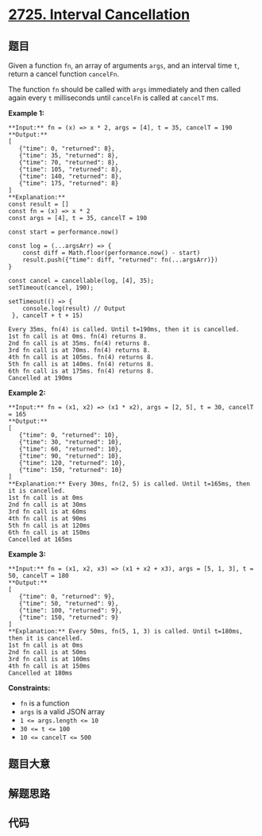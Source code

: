 # [2725. Interval Cancellation](https://leetcode.com/problems/interval-cancellation)

## 题目

Given a function `fn`, an array of arguments `args`, and an interval time `t`,
return a cancel function `cancelFn`.

The function `fn` should be called with `args` immediately and then called
again every `t` milliseconds until `cancelFn` is called at `cancelT` ms.



**Example 1:**

    
    
    **Input:** fn = (x) => x * 2, args = [4], t = 35, cancelT = 190
    **Output:** 
    [
       {"time": 0, "returned": 8},
       {"time": 35, "returned": 8},
       {"time": 70, "returned": 8},
       {"time": 105, "returned": 8},
       {"time": 140, "returned": 8},
       {"time": 175, "returned": 8}
    ]
    **Explanation:** 
    const result = []
    const fn = (x) => x * 2
    const args = [4], t = 35, cancelT = 190
    
    const start = performance.now()
    
    const log = (...argsArr) => {
        const diff = Math.floor(performance.now() - start)
        result.push({"time": diff, "returned": fn(...argsArr)})
    }
    
    const cancel = cancellable(log, [4], 35);
    setTimeout(cancel, 190);
    
    setTimeout(() => {
        console.log(result) // Output
     }, cancelT + t + 15)  
    
    Every 35ms, fn(4) is called. Until t=190ms, then it is cancelled.
    1st fn call is at 0ms. fn(4) returns 8.
    2nd fn call is at 35ms. fn(4) returns 8.
    3rd fn call is at 70ms. fn(4) returns 8.
    4th fn call is at 105ms. fn(4) returns 8.
    5th fn call is at 140ms. fn(4) returns 8.
    6th fn call is at 175ms. fn(4) returns 8.
    Cancelled at 190ms
    

**Example 2:**

    
    
    **Input:** fn = (x1, x2) => (x1 * x2), args = [2, 5], t = 30, cancelT = 165
    **Output:** 
    [
       {"time": 0, "returned": 10},
       {"time": 30, "returned": 10},
       {"time": 60, "returned": 10},
       {"time": 90, "returned": 10},
       {"time": 120, "returned": 10},
       {"time": 150, "returned": 10}
    ]
    **Explanation:** Every 30ms, fn(2, 5) is called. Until t=165ms, then it is cancelled.
    1st fn call is at 0ms 
    2nd fn call is at 30ms 
    3rd fn call is at 60ms 
    4th fn call is at 90ms 
    5th fn call is at 120ms 
    6th fn call is at 150ms
    Cancelled at 165ms
    

**Example 3:**

    
    
    **Input:** fn = (x1, x2, x3) => (x1 + x2 + x3), args = [5, 1, 3], t = 50, cancelT = 180
    **Output:** 
    [
       {"time": 0, "returned": 9},
       {"time": 50, "returned": 9},
       {"time": 100, "returned": 9},
       {"time": 150, "returned": 9}
    ]
    **Explanation:** Every 50ms, fn(5, 1, 3) is called. Until t=180ms, then it is cancelled. 
    1st fn call is at 0ms
    2nd fn call is at 50ms
    3rd fn call is at 100ms
    4th fn call is at 150ms
    Cancelled at 180ms
    



**Constraints:**

  * `fn` is a function
  * `args` is a valid JSON array
  * `1 <= args.length <= 10`
  * `30 <= t <= 100`
  * `10 <= cancelT <= 500`


## 题目大意

## 解题思路

## 代码

```javascript

```
